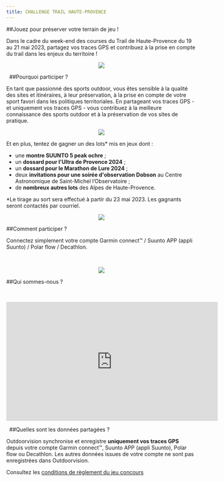 ```yaml
---
title: CHALLENGE TRAIL HAUTE-PROVENCE
---
```


##Jouez pour préserver votre terrain de jeu !

Dans le cadre du week-end des courses du Trail de Haute-Provence du 19 au 21 mai 2023, partagez vos traces GPS et contribuez à la prise en compte du trail dans les enjeux du territoire !

<participate></participate>

<p align="center">
  <img src="/medias/challenge/THP2023_01.png">
</p>


&nbsp;
##Pourquoi participer ?

En tant que passionné des sports outdoor, vous êtes sensible à la qualité des sites et itinéraires, à leur préservation, à la prise en compte de votre sport favori dans les politiques territoriales. En partageant vos traces GPS - et uniquement vos traces GPS - vous contribuez à la meilleure connaissance des sports outdoor et à la préservation de vos sites de pratique.  

<p align="center">
  <img src="/medias/challenge/THP2023_02.png">
</p>

Et en plus, tentez de gagner un des lots* mis en jeux dont :
- une **montre SUUNTO 5 peak ochre** ;
- un  **dossard pour l'Ultra de Provence 2024** ;
- un  **dossard pour le Marathon de Lure 2024** ;
- deux **invitations pour une soirée d'observation Dobson** au Centre Astronomique de Saint-Michel l’Observatoire ;
- de **nombreux autres lots** des Alpes de Haute-Provence.
 
*Le tirage au sort sera effectué à partir du 23 mai 2023. Les gagnants seront contactés par courriel.

<p align="center">
  <img src="/medias/challenge/THP2023_03.png">
</p>

##Comment participer ?

Connectez simplement votre compte Garmin connect™ / Suunto APP (appli Suunto) / Polar flow / Decathlon.


&nbsp;
<p align="center">
  <img src="/medias/VISUELS_DESK/logo-band9-nb.jpg">
</p>  

<participate></participate>

##Qui sommes-nous ?


&nbsp;
<p align="center">
<iframe width="560" height="315" src="https://www.youtube.com/embed/Sua7VDlhBs4" title="YouTube video player" frameborder="0" allow="accelerometer; autoplay; clipboard-write; encrypted-media; gyroscope; picture-in-picture" allowfullscreen></iframe>
</p>


&nbsp;
##Quelles sont les données partagées ?

Outdoorvision synchronise et enregistre **uniquement vos traces GPS** depuis votre compte Garmin connect™, Suunto APP (appli Suunto), Polar flow ou Decathlon. Les autres données issues de votre compte ne sont pas enregistrées dans Outdoorvision.

Consultez les [conditions de règlement du jeu concours](/medias/challenge/THP2023_Reglement_draft.pdf)
<participate></participate>
